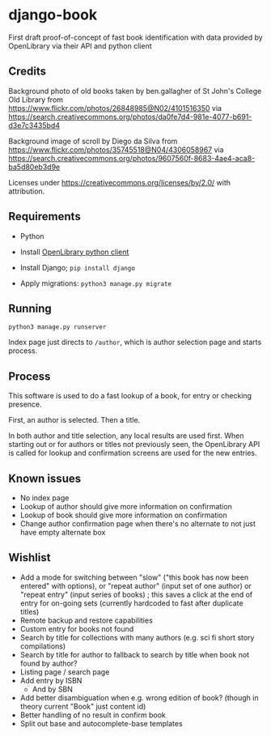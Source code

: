 # django-book
First draft proof-of-concept of fast book identification with data provided by OpenLibrary via their API and python client

## Credits

Background photo of old books taken by ben.gallagher of St John's College Old Library from https://www.flickr.com/photos/26848985@N02/4101516350 via https://search.creativecommons.org/photos/da0fe7d4-981e-4077-b691-d3e7c3435bd4

Background image of scroll by Diego da Silva from https://www.flickr.com/photos/35745518@N04/4306058967 via https://search.creativecommons.org/photos/9607560f-8683-4ae4-aca8-ba5d80eb3d9e

Licenses under https://creativecommons.org/licenses/by/2.0/ with attribution.

## Requirements
- Python

- Install [OpenLibrary python client](https://github.com/internetarchive/openlibrary-client)

- Install Django; `pip install django`

- Apply migrations: `python3 manage.py migrate`

## Running

`python3 manage.py runserver`

Index page just directs to `/author`, which is author selection page and starts process.

## Process

This software is used to do a fast lookup of a book, for entry or checking presence.

First, an author is selected. Then a title.

In both author and title selection, any local results are used first. When starting out or for authors or titles
not previously seen, the OpenLibrary API is called for lookup and confirmation screens are used for the new entries.

## Known issues

* No index page
* Lookup of author should give more information on confirmation
* Lookup of book should give more information on confirmation
* Change author confirmation page when there's no alternate to not just have empty alternate box

## Wishlist

* Add a mode for switching between "slow" ("this book has now been entered" with options), or "repeat author" (input set of one author) or "repeat entry" (input series of books) ; this saves a click at the end of entry for on-going sets (currently hardcoded to fast after duplicate titles)
* Remote backup and restore capabilities
* Custom entry for books not found
* Search by title for collections with many authors (e.g. sci fi short story compilations)
* Search by title for author to fallback to search by title when book not found by author?
* Listing page / search page
* Add entry by ISBN
  * And by SBN
* Add better disambiguation when e.g. wrong edition of book? (though in theory current "Book" just content id)
* Better handling of no result in confirm book
* Split out base and autocomplete-base templates
